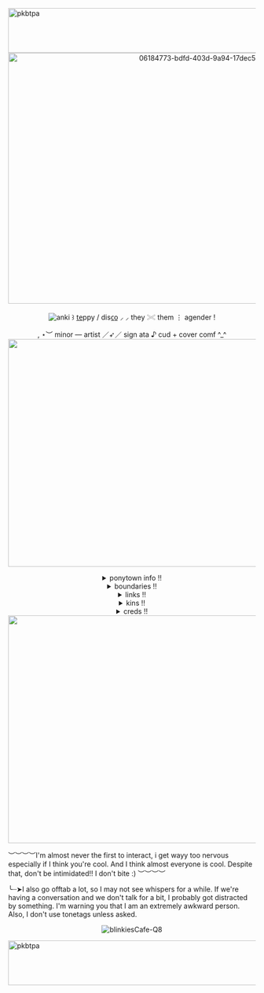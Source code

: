 <img width="1044" height="91" alt="pkbtpa" src="https://github.com/user-attachments/assets/1850e560-4a87-4ac0-b936-14fd820b718b" />
<div align="center">
<img width="800" height="510" alt="06184773-bdfd-403d-9a94-17dec5ca15c6" src="https://github.com/user-attachments/assets/7a1655d8-e1f7-4586-a042-8af2f223c26a" />

![anki](https://img.shields.io/badge/welcome_to-happyville!-pink.svg?style=plastic&logo=gleam)
 ꒱ t̲e̲ppy / disc̲o̲   ⸝ ⸝    they 𓏵 them   ⋮   agender !

  , ⋆︶        minor    —    artist   ／➶／   sign ata ♪ cud + cover comf ^_^
<img width="3464" height="463" alt="eiuf7p" src="https://github.com/user-attachments/assets/de46e3ac-30cf-4a12-b741-b72aafb6d95a" />
<details>
<summary>ponytown info !!</summary>
please come sit with me in ponytown!! I absolutely love it. I'm rarely sitting with someone, but if I am, feel free to sit with us!

I'm usually sitting below the bakery, in the top left corner of spawn, or in the roblox area on the hills above the docks. I'm also always on safe server #1
</details>

<details>
<summary>boundaries !!</summary>
if you are 18+ please do not make sexual jokes around me! If you are -16, then go ahead idrc, and if you're -11, just..no :( 
I don't care if you're a proshipper just please don't talk about your ships or ANY ships unless I say you can. Same with spawnism.
I can block / unfriend freely and without explanation.
</details>

<details>
<summary>links !!</summary>
https://en.pronouns.page/@teppy

https://ch4nc3e.straw.page

https://ch4nc3.atabook.org/
</details>

<details>
<summary>kins !!</summary>

- ***Teppy***

- **Chance**

- **Elliot**

- **Looey**

- *Soren/Skittles*

- *74j*

- *Shelly*

- *Bassie*

- Mercury

- Hop
</details>

<details>
<summary>creds !!</summary>
All art, including pfp, is by May! on yt :>

All dividers + frames are free2use, found on pinterest!

Blinkie text by me, template free2use from blinkies.cafe (check out the site!!)
</details>
<img width="3464" height="463" alt="eiuf7p" src="https://github.com/user-attachments/assets/de46e3ac-30cf-4a12-b741-b72aafb6d95a" /> </div>

︶︶︶︶I'm almost never the first to interact, i get wayy too nervous especially if I think you're cool. And I think almost everyone is cool. Despite that, don't be intimidated!! I don't bite :) ︶︶︶︶

╰┈➤I also go offtab a lot, so I may not see whispers for a while. If we're having a conversation and we don't talk for a bit, I probably got distracted by something. I'm warning you that I am an extremely awkward person. Also, I don't use tonetags unless asked.
<div align="center">

![blinkiesCafe-Q8](https://github.com/user-attachments/assets/d28f6da9-e01f-4447-bb61-efadda035afd)

</div>

<img width="1044" height="91" alt="pkbtpa" src="https://github.com/user-attachments/assets/1850e560-4a87-4ac0-b936-14fd820b718b" />
